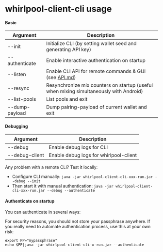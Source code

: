 # whirlpool-client-cli usage

#### Basic

| Argument | Description |
| ---------|------------ |
| --init | Initialize CLI (by setting wallet seed and generating API key) |
| --authenticate | Enable interactive authentication on startup |
| --listen | Enable CLI API for remote commands & GUI (see [API.md](API.md))|
| --resync | Resynchronize mix counters on startup (useful when mixing simultaneously with Android) |
| --list-pools | List pools and exit|
| --dump-payload | Dump pairing-payload of current wallet and exit |


#### Debugging

| Argument | Description |
| -----------------|-------------- |
| --debug | Enable debug logs for CLI |
| --debug-client | Enable debug logs for whirlpool-client |

Any problem with a remote CLI? Test it locally:
- Configure CLI manually: ```java -jar whirlpool-client-cli-xxx-run.jar --debug --init```
- Then start it with manual authentication: ```java -jar whirlpool-client-cli-xxx-run.jar --debug --authenticate```


#### Authenticate on startup
You can authenticate in several ways:

For security reasons, you should not store your passphrase anywhere. If you really need to automate authentication process, use this at your own risk:
```
export PP="mypassphrase"
echo $PP|java -jar whirlpool-client-cli-x-run.jar --authenticate
```
